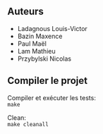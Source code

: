 ## Auteurs

- Ladagnous Louis-Victor
- Bazin Maxence
- Paul Maël
- Lam Mathieu
- Przybylski Nicolas

## Compiler le projet

Compiler et exécuter les tests:  
    `make`

Clean:  
    `make cleanall`
